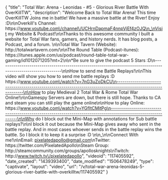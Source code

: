 {
    "title": "Total War: Arena - Leonidas - #5 - Glorious River Battle With OverKillTW",
    "description": "Welcome Back to Total War Arena!  This time OverKillTW Joins me in battle!  We have a massive battle at the River! Enjoy :D\n\nOverkill's Channel: https:\/\/www.youtube.com\/channel\/UCHrnDapmaF4nnpVjEf4zOJQ\n_\nVisit my Website & Podcast!\n\nThanks to this awesome community I built a website for Total War fans, gamers, and history nerds.  It has blog posts, a Podcast, and a forum.  \n\nTotal War Tavern (Website): http:\/\/totalwartavern.com\/\n\nThe Round Table (Podcast-itunes): https:\/\/itunes.apple.com\/us\/podcast\/round-table-total-war-gaming\/id1012071205?mt=2\n\n*Be sure to give the podcast 5 Stars :D\n-------------------------------------------------------------------------------------------------------------\n\nHow to send me Battle Replays!\n\nThis video will show you how to send me battle replays :D https:\/\/www.youtube.com\/watch?v=7nG3uZoDkCU\n-------------------------------------------------------------------------------------------------------------\n\nHow to play Medieval 2 Total War & Rome Total War Online!\n\nGamespy Servers are down, but there is still hope.  Thanks to CA and steam you can still play the game online\n\nHow to play Online: https:\/\/www.youtube.com\/watch?v=YGfItCMitPg\n-------------------------------------------------------------------------------------------------------------\n\nWhy do I block out the Mini-Map with annotations for Sub battle replays?\n\nI block it out because the Mini-Map gives away who sent in the battle replay.  And in most cases whoever sends in the battle replay wins the battle.  So I block it to keep it a surprise :D  \n\n_\n\nConnect With me!\n\nEmail: pixelatedapollo@gmail.com\nTwitter: https:\/\/twitter.com\/PixelatedApollo\nSteam Group:  http:\/\/steamcommunity.com\/groups\/apollosknights\nTwitch: http:\/\/www.twitch.tv\/pixelatedapollo",
    "videoid": "117405592",
    "date_created": "1439393400",
    "date_modified": "1506478249",
    "type": "captivate",
    "layout": "video",
    "url": "\/v\/total-war-arena-leonidas-5-glorious-river-battle-with-overkilltw\/117405592"
}